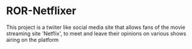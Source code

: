 # ROR-Netflixer
This project is a twiiter like social media site that allows fans of the movie streaming site 'Netflix', to meet and leave their opinions on various shows airing on the platform

